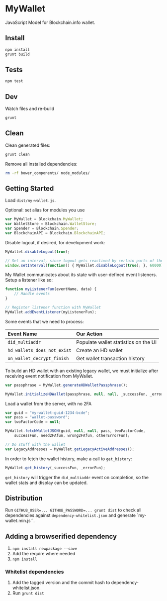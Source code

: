 # MyWallet

JavaScript Model for Blockchain.info wallet.

## Install

```sh
npm install
grunt build
```

## Tests

```sh
npm test
```

## Dev

Watch files and re-build

```sh
grunt
```

## Clean

Clean generated files:

```sh
grunt clean
```

Remove all installed dependencies:

```sh
rm -rf bower_components/ node_modules/
```

## Getting Started

Load `dist/my-wallet.js`.

Optional: set alias for modules you use

```javascript
var MyWallet = Blockchain.MyWallet;
var WalletStore = Blockchain.WalletStore;
var Spender = Blockchain.Spender;
var BlockchainAPI = Blockchain.BlockchainAPI;
```

Disable logout, if desired, for development work:
```javascript
MyWallet.disableLogout(true);

// Set an interval, since logout gets reactived by certain parts of the code
window.setInterval(function() { MyWallet.disableLogout(true); }, 60000);
```


My Wallet communicates about its state with user-defined event listeners. Setup a listener like so:
```javascript
function myListenerFun(eventName, data) {
    // Handle events
}

// Register listener function with MyWallet
MyWallet.addEventListener(myListenerFun);
```

Some events that we need to process:

| Event Name | Our Action |
| :--- | :--- |
| `did_multiaddr` | Populate wallet statistics on the UI |
| `hd_wallets_does_not_exist` | Create an HD wallet |
| `on_wallet_decrypt_finish` | Get wallet transaction history |


To build an HD wallet with an existing legacy wallet, we must initialize after receiving event notification from MyWallet.
```javascript
var passphrase = MyWallet.generateHDWalletPassphrase();

MyWallet.initializeHDWallet(passphrase, null, null, _successFun, _errorFun);
```


Load a wallet from the server, with no 2FA
```javascript
var guid = "my-wallet-guid-1234-bcde";
var pass = "wallet-password";
var twoFactorCode = null;

MyWallet.fetchWalletJSON(guid, null, null, pass, twoFactorCode, 
    successFun, need2FAfun, wrong2FAfun, otherErrorFun);

// Do stuff with the wallet
var LegacyAddresses = MyWallet.getLegacyActiveAddresses();
```

In order to fetch the wallet history, make a call to `get_history`:
```javascript
MyWallet.get_history(_successFun, _errorFun);
```

`get_history` will trigger the `did_multiaddr` event on completion, so the wallet stats and display can be updated.

## Distribution

Run `GITHUB_USER=... GITHUB_PASSWORD=... grunt dist` to check all dependencies against `dependency-whitelist.json` and generate `my-wallet.min.js``.

## Adding a browserified dependency

1. `npm install newpackage --save`
2. Add the require where needed
3. `npm install`

### Whitelist dependencies

1. Add the tagged version and the commit hash to dependency-whitelist.json.
2. Run `grunt dist`
